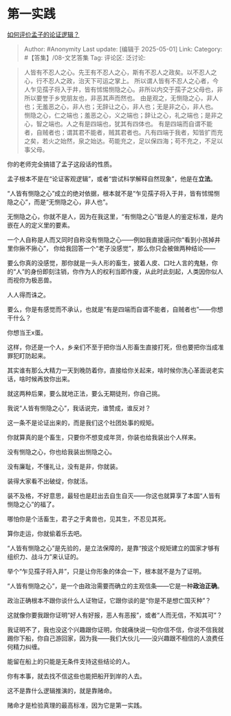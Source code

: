 # 第一实践
[如何评价孟子的论证逻辑？](https://www.zhihu.com/question/9671202917/answer/1901089964894168370)

> Author: #Anonymity
> Last update: [编辑于 2025-05-01]
> Link:
> Category: #【答集】/08-文艺答集
> Tag:
> 评论区:
> 泛讨论:

> 人皆有不忍人之心。先王有不忍人之心，斯有不忍人之政矣。以不忍人之心，行不忍人之政，治天下可运之掌上。
> 所以谓人皆有不忍人之心者，今人乍见孺子将入于井，皆有怵惕恻隐之心。非所以内交于孺子之父母也，非所以要誉于乡党朋友也，非恶其声而然也。
> 由是观之，无恻隐之心，非人也；无羞恶之心，非人也；无辞让之心，非人也；无是非之心，非人也。
> 恻隐之心，仁之端也；羞恶之心，义之端也；辞让之心，礼之端也；是非之心，智之端也。人之有是四端也，犹其有四体也。
> 有是四端而自谓不能者，自贼者也；谓其君不能者，贼其君者也。凡有四端于我者，知皆扩而充之矣，若火之始然，泉之始达。苟能充之，足以保四海；苟不充之，不足以事父母。

你的老师完全搞错了孟子这段话的性质。

孟子根本不是在“论证客观逻辑”，或者“尝试科学解释自然现象”，他是在**立法**。

“人皆有恻隐之心”成立的绝对依据，根本就不是“乍见孺子将入于井，皆有怵惕恻隐之心”，而是“无恻隐之心，非人也”。

无恻隐之心，你就不是人，因为在我这里，“有恻隐之心”皆是人的鉴定标准，是内嵌在人的定义里的要素。

一个人自称是人而又同时自称没有恻隐之心——例如我直接逼问你“看到小孩掉井里你揪不揪心”， 你给我回答一个“老子没感觉”，那么你只会被做两种结论——

要么你真的没感觉，那你就是一头人形的畜生，披着人皮、口吐人言的鬼魅，你的“人”的身份即刻注销，你作为人的权利当即作废，从此时此刻起，人类因你似人而视你为极恶兽。

人人得而诛之。

要么，你是有感觉而不承认，也就是“有是四端而自谓不能者，自贼者也”——你想干什么？

你想当王x蛋。

这样，你还是一个人，乡亲们不至于把你当人形畜生直接打死，但也要把你当成准罪犯盯防起来。

其实谁有那么大精力一天到晚防着你，直接给你关起来，啥时候你洗心革面说老实话，啥时候再放你出来。

就这两种后果，要么就地正法，要么无期徒刑，你自己挑。

我说“人皆有恻隐之心”，我话说完，谁赞成，谁反对？

这一条不是论证出来的，而是我们这个社团处事的规矩。

你就算真的是个畜生，只要你不想变成年货，你装也给我装出个人样来。

没有恻隐之心，你也给我装出恻隐之心。

没有廉耻，不懂礼让，没有是非，你就装。

装得大家看不出破绽，你就活。

装不及格，不好意思，最轻也是赶出去自生自灭——你这也就算享了本国“人皆有恻隐之心”的福了。

哪怕你是个活畜生，君子之于禽兽也，见其生，不忍见其死。

算你走运，你就偷着乐去吧。

“人皆有恻隐之心”是先验的，是立法保障的，是靠“按这个规矩建立的国家才够有组织力、战斗力”来认证的。

举个“乍见孺子将入井”，只是让你形象的体会一下，根本就不是为了证明。

“人皆有恻隐之心”，是一个由政治需要而确立的主观信条——它是一种**政治正确**。

政治正确根本不跟你谈什么人证物证，它跟你谈的是“你是不是想亡国灭种”？

这就像你要我跟你证明“好人有好报，恶人有恶报”，或者“人而无信，不知其可”？

我证明不了，我也没这个兴趣跟你证明，你就痛快说一句你信不信，你说不信我就踢你下船，你自己游回家，因为我——我们大伙儿——没兴趣跟不相信的人浪费任何精力纠缠。

能留在船上的只能是无条件支持这些结论的人。

你有本事，就去找不信这些也能把船开到岸的人去。

这不是靠什么逻辑推演的，就是靠赌命。

赌命才是检验真理的最高标准，因为它是第一实践。
